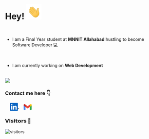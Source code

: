 # Hey! <img height="50px" src="https://github.com/VinaySharmaMnnit/VinaySharmaMnnit/blob/main/assets/waving_hand_sign_1024.gif">

<br>

- I am a Final Year student at **MNNIT Allahabad** hustling to become Software Developer :computer:
<br>

- I am currently working on **Web Development** 
<br>



<a href="https://github-readme-stats.vercel.app/api?username=VinaySharmaMnnit&show_icons=true&theme=cobalt">
  <img align="center" src="https://github-readme-stats.vercel.app/api?username=VinaySharmaMnnit&show_icons=true&theme=cobalt&custom_title=My GitHub Stats" />
</a>



### Contact me here     :point_down:
&nbsp; &nbsp; <a href="https://www.linkedin.com/in/vinay-sharma-11a35a179/">
    <img align="center" width="26px" src="https://github.com/VinaySharmaMnnit/VinaySharmaMnnit/blob/main/assets/linkedin.jpeg" />
 </a>  &nbsp; &nbsp; 
<a href="https://mail.google.com/mail/?view=cm&fs=1&tf=1&to=vs2021999@gmail.com">
    <img align="center" width="26px" src="https://github.com/VinaySharmaMnnit/VinaySharmaMnnit/blob/main/assets/gmail.png" />
</a>
<br>

### 𝗩𝗶𝘀𝗶𝘁𝗼𝗿𝘀 :eyes:

![visitors](https://visitor-badge.glitch.me/badge?page_id=VinaySharmaMnnit)
